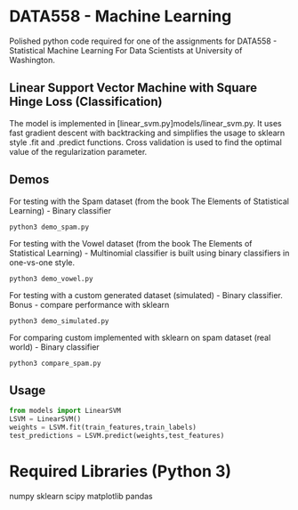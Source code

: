 # DATA558 - Machine Learning

Polished python code required for one of the assignments for DATA558 - Statistical Machine Learning For Data Scientists at University of Washington.

## Linear Support Vector Machine with Square Hinge Loss (Classification)

The model is implemented in [linear_svm.py]models/linear_svm.py. It uses fast gradient descent with backtracking and simplifies the usage to sklearn style .fit and .predict functions. Cross validation is used to find the optimal value of the regularization parameter.

## Demos

For testing with the Spam dataset (from the book The Elements of Statistical Learning) - Binary classifier
```
python3 demo_spam.py
```

For testing with the Vowel dataset (from the book The Elements of Statistical Learning) - Multinomial classifier is built using binary classifiers in one-vs-one style.
```
python3 demo_vowel.py
```

For testing with a custom generated dataset (simulated) - Binary classifier. Bonus - compare performance with sklearn
```
python3 demo_simulated.py
```

For comparing custom implemented with sklearn on spam dataset (real world) - Binary classifier
```
python3 compare_spam.py
```

## Usage

```python
from models import LinearSVM
LSVM = LinearSVM()
weights = LSVM.fit(train_features,train_labels)
test_predictions = LSVM.predict(weights,test_features)
```

# Required Libraries (Python 3)

numpy
sklearn
scipy
matplotlib
pandas
